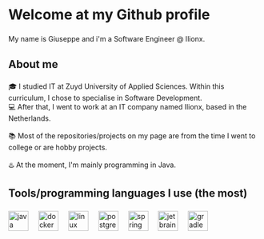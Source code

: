 <h1 align="left">Welcome at my Github profile</h1>

###

<p align="left">My name is Giuseppe and i'm a Software Engineer @ Ilionx.</p>

###

<h2 align="left">About me</h2>

###

<p align="left">🎓 I studied IT at Zuyd University of Applied Sciences. Within this curriculum, I chose to specialise in Software Development.<br>💻 After that, I went to work at an IT company named Ilionx, based in the Netherlands.<br><br>📚  Most of the repositories/projects on my page are from the time I went to college or are hobby projects.<br><br>♨️ At the moment, I'm mainly programming in Java.</p>

###

<h2 align="left">Tools/programming languages I use (the most)</h2>

###

<div align="left">
  <img src="https://cdn.jsdelivr.net/gh/devicons/devicon/icons/java/java-original.svg" height="40" alt="java logo"  />
  <img width="12" />
  <img src="https://cdn.jsdelivr.net/gh/devicons/devicon/icons/docker/docker-original.svg" height="40" alt="docker logo"  />
  <img width="12" />
  <img src="https://cdn.jsdelivr.net/gh/devicons/devicon/icons/linux/linux-original.svg" height="40" alt="linux logo"  />
  <img width="12" />
  <img src="https://cdn.jsdelivr.net/gh/devicons/devicon/icons/postgresql/postgresql-original.svg" height="40" alt="postgresql logo"  />
  <img width="12" />
  <img src="https://cdn.jsdelivr.net/gh/devicons/devicon/icons/spring/spring-original.svg" height="40" alt="spring logo"  />
  <img width="12" />
  <img src="https://cdn.jsdelivr.net/gh/devicons/devicon/icons/jetbrains/jetbrains-original.svg" height="40" alt="jetbrains logo"  />
  <img width="12" />
  <img src="https://cdn.jsdelivr.net/gh/devicons/devicon/icons/gradle/gradle-plain.svg" height="40" alt="gradle logo"  />
</div>

###
